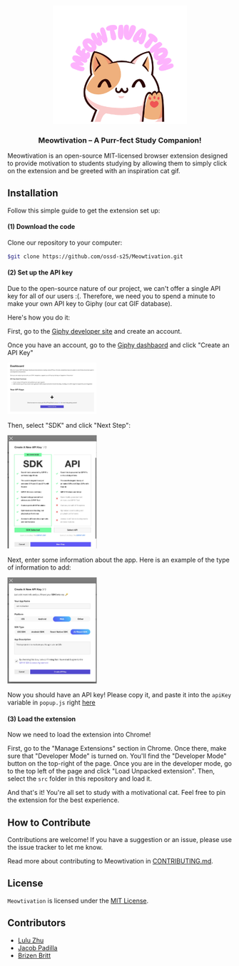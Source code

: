 <p align="center">
    <img src="https://github.com/ossd-s25/Meowtivation/blob/d2aecd3628c686cbd4d5eaef45ec0919a965f5ea/logos/Meowtivation.png" width="300px">
</p>
<h3 align="center">Meowtivation – A Purr-fect Study Companion!</h3>

Meowtivation is an open-source MIT-licensed browser extension designed to provide motivation to students studying by allowing them to simply click on the extension and be greeted with an inspiration cat gif.

## Installation

Follow this simple guide to get the extension set up:

#### (1) Download the code

Clone our repository to your computer:
```bash
$git clone https://github.com/ossd-s25/Meowtivation.git
```

#### (2) Set up the API key

Due to the open-source nature of our project, we can't offer a single API key for all of our users :(.
Therefore, we need you to spend a minute to make your own API key to Giphy (our cat GIF database).

Here's how you do it:

First, go to the [Giphy developer site](https://developers.giphy.com) and create an account.

Once you have an account, go to the [Giphy dashbaord](https://developers.giphy.com/dashboard/) and click "Create an API Key"

<img src="https://github.com/ossd-s25/Meowtivation/blob/47968628b14dc2b867381092d86db258f66483d0/documentation/giphy_dashboard.jpg" width="200px">

Then, select "SDK" and click "Next Step":

<img src="https://github.com/ossd-s25/Meowtivation/blob/47968628b14dc2b867381092d86db258f66483d0/documentation/giphy_select_sdk.jpg" width="200px">

Next, enter some information about the app. Here is an example of the type of information to add:

<img src="https://github.com/ossd-s25/Meowtivation/blob/47968628b14dc2b867381092d86db258f66483d0/documentation/giphy_api_key_settings.jpg" width="200px">

Now you should have an API key! Please copy it, and paste it into the `apiKey` variable in `popup.js` right [here](https://github.com/ossd-s25/Meowtivation/blob/47968628b14dc2b867381092d86db258f66483d0/src/popup.js#L1C16-L1C18)





#### (3) Load the extension

Now we need to load the extension into Chrome!

First, go to the "Manage Extensions" section in Chrome. Once there, make sure that "Developer Mode" is turned on. You'll
find the "Developer Mode" button on the top-right of the page. Once you are in the developer mode, go to the top left of
the page and click "Load Unpacked extension". Then, select the `src` folder in this repository and load it.

And that's it! You're all set to study with a motivational cat. Feel free to pin the extension for the best experience.

## How to Contribute

Contributions are welcome! If you have a suggestion or an issue, please use the issue tracker to let me know.

Read more about contributing to Meowtivation in [CONTRIBUTING.md](https://github.com/ossd-s25/Meowtivation/CONTRIBUTING.md).

## License

`Meowtivation` is licensed under the [MIT License](/LICENSE).

## Contributors
- [Lulu Zhu](https://github.com/LuluZhuu)
- [Jacob Padilla](https://github.com/jpjacobpadilla)
- [Brizen Britt](https://github.com/briz123)


